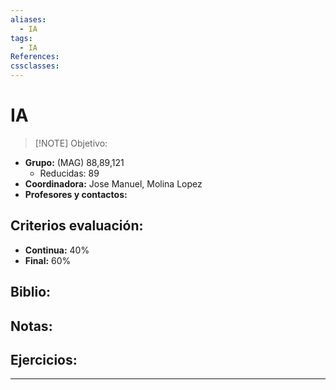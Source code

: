 ```yaml
---
aliases:
  - IA
tags:
  - IA
References: 
cssclasses:
---
```

# IA

> [!NOTE] Objetivo: 
> 
+ **Grupo:** (MAG) 88,89,121
	+ Reducidas: 89
+ **Coordinadora:** Jose Manuel, Molina Lopez
+ **Profesores y contactos:** 

## Criterios evaluación:
+ **Continua:** 40%
+ **Final:** 60%

## Biblio:

## Notas:

## Ejercicios:

***